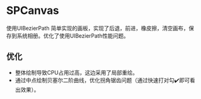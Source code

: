 # SPCanvas
使用UIBezierPath 简单实现的画板，实现了后退，前进，橡皮擦，清空画布，保存到系统相册。优化了使用UIBezierPath性能问题。
## 优化
- 整体绘制导致CPU占用过高，这边采用了局部重绘。
- 通过中点绘制贝塞尔二阶曲线，优化拐角锯齿问题（通过快速打对勾✔️即可看出效果）。

